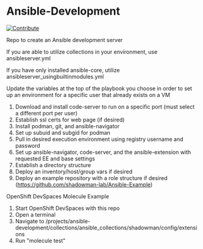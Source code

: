 # Ansible-Development
[![Contribute](https://www.eclipse.org/che/contribute.svg)](https://devspaces.apps.hypershift.shadowman.dev/#https://github.com/shadowman-lab/Ansible-Config)

Repo to create an Ansible development server

If you are able to utilize collections in your environment, use ansibleserver.yml

If you have only installed ansible-core, utilize ansibleserver_usingbuiltinmodules.yml

Update the variables at the top of the playbook you choose in order to set up an environment for a specific user that already exists on a VM
1. Download and install code-server to run on a specific port (must select a different port per user)
2. Establish ssl certs for web page (if desired)
3. Install podman, git, and ansible-navigator
4. Set up subuid and subgid for podman
5. Pull in desired execution environment using registry username and password
6. Set up ansible-navigator, code-server, and the ansible-extension with requested EE and base settings
7. Establish a directory structure
8. Deploy an inventory/host/group vars if desired
9. Deploy an example repository with a role structure if desired (https://github.com/shadowman-lab/Ansible-Example)

OpenShift DevSpaces Molecule Example
1. Start OpenShift DevSpaces with this repo
2. Open a terminal
3. Navigate to /projects/ansible-development/collections/ansible_collections/shadowman/config/extensions
4. Run "molecule test"
